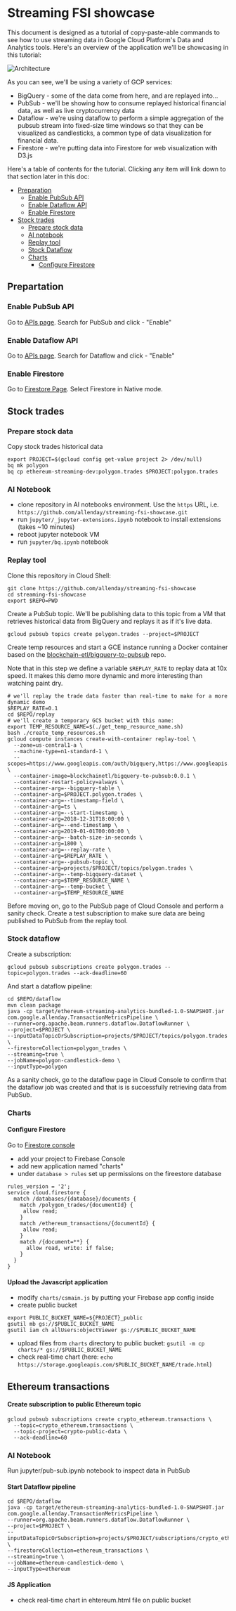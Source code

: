 # Streaming FSI showcase

This document is designed as a tutorial of copy-paste-able commands to see how to use streaming data in Google Cloud Platform's Data and Analytics tools. Here's an overview of the application we'll be showcasing in this tutorial:

![Architecture](images/architecture.png "Architecture")

As you can see, we'll be using a variety of GCP services:
- BigQuery - some of the data come from here, and are replayed into...
- PubSub - we'll be showing how to consume replayed historical financial data, as well as live cryptocurrency data
- Dataflow - we're using dataflow to perform a simple aggregation of the pubsub stream into fixed-size time windows so that they can be visualized as candlesticks, a common type of data visualization for financial data.
- Firestore - we're putting data into Firestore for web visualization with D3.js

Here's a table of contents for the tutorial. Clicking any item will link down to that section later in this doc:

- [Preparation](#preparation)
  - [Enable PubSub API](#enable-pubsub-api)
  - [Enable Dataflow API](#enable-dataflow-api)
  - [Enable Firestore](#enable-firestore)
- [Stock trades](#stock-trades)
  - [Prepare stock data](#prepare-stock-data)
  - [AI notebook](#ai-notbook)
  - [Replay tool](#replay-tool)
  - [Stock Dataflow](#stock-dataflow)
  - [Charts](#charts)
    - [Configure Firestore](#configure-firestore)

## Prepartation

### Enable PubSub API
Go to [APIs page](https://console.developers.google.com/apis/api/pubsub.googleapis.com/overview). Search for PubSub and click - "Enable"

### Enable Dataflow API
Go to [APIs page](https://console.developers.google.com/apis/api/dataflow.googleapis.com/overview). Search for Dataflow and click - "Enable"

### Enable Firestore
Go to [Firestore Page](https://console.cloud.google.com/firestore/welcome). Select Firestore in Native mode.

## Stock trades

### Prepare stock data

Copy stock trades historical data
```shell script
export PROJECT=$(gcloud config get-value project 2> /dev/null)
bq mk polygon
bq cp ethereum-streaming-dev:polygon.trades $PROJECT:polygon.trades
```

### AI Notebook

- clone repository in AI notebooks environment. Use the `https` URL, i.e. `https://github.com/allenday/streaming-fsi-showcase.git`
- run `jupyter/_jupyter-extensions.ipynb` notebook to install extensions (takes ~10 minutes)
- reboot jupyter notebook VM
- run `jupyter/bq.ipynb` notebook

### Replay tool

Clone this repository in Cloud Shell:

```shell script
git clone https://github.com/allenday/streaming-fsi-showcase
cd streaming-fsi-showcase
export $REPO=PWD
```

Create a PubSub topic. We'll be publishing data to this topic from a VM that retrieves historical data from BigQuery and replays it as if it's live data.

```shell script
gcloud pubsub topics create polygon.trades --project=$PROJECT
```

Create temp resources and start a GCE instance running a Docker container based on the [blockchain-etl/bigquery-to-pubsub](https://github.com/blockchain-etl/bigquery-to-pubsub) repo.

Note that in this step we define a variable `$REPLAY_RATE` to replay data at 10x speed. It makes this demo more dynamic and more interesting than watching paint dry.

```shell script
# we'll replay the trade data faster than real-time to make for a more dynamic demo
$REPLAY_RATE=0.1
cd $REPO/replay
# we'll create a temporary GCS bucket with this name:
export TEMP_RESOURCE_NAME=$(./get_temp_resource_name.sh)
bash ./create_temp_resources.sh
gcloud compute instances create-with-container replay-tool \
  --zone=us-central1-a \
  --machine-type=n1-standard-1 \
  --scopes=https://www.googleapis.com/auth/bigquery,https://www.googleapis.com/auth/pubsub,https://www.googleapis.com/auth/servicecontrol,https://www.googleapis.com/auth/service.management.readonly,https://www.googleapis.com/auth/logging.write,https://www.googleapis.com/auth/monitoring.write,https://www.googleapis.com/auth/trace.append,https://www.googleapis.com/auth/devstorage.read_write \
  --container-image=blockchainetl/bigquery-to-pubsub:0.0.1 \
  --container-restart-policy=always \
  --container-arg=--bigquery-table \
  --container-arg=$PROJECT.polygon.trades \
  --container-arg=--timestamp-field \
  --container-arg=ts \
  --container-arg=--start-timestamp \
  --container-arg=2018-12-31T18:00:00 \
  --container-arg=--end-timestamp \
  --container-arg=2019-01-01T00:00:00 \
  --container-arg=--batch-size-in-seconds \
  --container-arg=1800 \
  --container-arg=--replay-rate \
  --container-arg=$REPLAY_RATE \
  --container-arg=--pubsub-topic \
  --container-arg=projects/$PROJECT/topics/polygon.trades \
  --container-arg=--temp-bigquery-dataset \
  --container-arg=$TEMP_RESOURCE_NAME \
  --container-arg=--temp-bucket \
  --container-arg=$TEMP_RESOURCE_NAME
```

Before moving on, go to the PubSub page of Cloud Console and perform a sanity check. Create a test subscription to make sure data are being published to PubSub from the replay tool.

### Stock dataflow

Create a subscription:
```shell script
gcloud pubsub subscriptions create polygon.trades --topic=polygon.trades --ack-deadline=60
```

And start a dataflow pipeline:

```shell script
cd $REPO/dataflow
mvn clean package
java -cp target/ethereum-streaming-analytics-bundled-1.0-SNAPSHOT.jar com.google.allenday.TransactionMetricsPipeline \
--runner=org.apache.beam.runners.dataflow.DataflowRunner \
--project=$PROJECT \
--inputDataTopicOrSubscription=projects/$PROJECT/topics/polygon.trades \
--firestoreCollection=polygon_trades \
--streaming=true \
--jobName=polygon-candlestick-demo \
--inputType=polygon
```

As a sanity check, go to the dataflow page in Cloud Console to confirm that the dataflow job was created and that is is successfully retrieving data from PubSub.

### Charts

#### Configure Firestore
Go to [Firestore console](https://console.firebase.google.com/)
- add your project to Firebase Console
- add new application named "charts"
- under `database > rules` set up permissions on the fireestore database
```
rules_version = '2';
service cloud.firestore {
  match /databases/{database}/documents {
    match /polygon_trades/{documentId} {
     allow read;
    }
    match /ethereum_transactions/{documentId} {
     allow read;
    }
    match /{document=**} {
      allow read, write: if false;
    }
  }
}
```

#### Upload the Javascript application
- modify `charts/csmain.js` by putting your Firebase app config inside
- create public bucket
```shell script
export PUBLIC_BUCKET_NAME=${PROJECT}_public
gsutil mb gs://$PUBLIC_BUCKET_NAME
gsutil iam ch allUsers:objectViewer gs://$PUBLIC_BUCKET_NAME
```
- upload files from `charts` directory to public bucket: `gsutil -m cp charts/* gs://$PUBLIC_BUCKET_NAME`
- check real-time chart (here: `echo https://storage.googleapis.com/$PUBLIC_BUCKET_NAME/trade.html`)

## Ethereum transactions

#### Create subscription to public Ethereum topic

```shell script
gcloud pubsub subscriptions create crypto_ethereum.transactions \
  --topic=crypto_ethereum.transactions \
  --topic-project=crypto-public-data \
  --ack-deadline=60
```

### AI Notebook

Run jupyter/pub-sub.ipynb notebook to inspect data in PubSub

#### Start Dataflow pipeline

```shell script
cd $REPO/dataflow
java -cp target/ethereum-streaming-analytics-bundled-1.0-SNAPSHOT.jar com.google.allenday.TransactionMetricsPipeline \
--runner=org.apache.beam.runners.dataflow.DataflowRunner \
--project=$PROJECT \
--inputDataTopicOrSubscription=projects/$PROJECT/subscriptions/crypto_ethereum.transactions \
--firestoreCollection=ethereum_transactions \
--streaming=true \
--jobName=ethereum-candlestick-demo \
--inputType=ethereum
```

#### JS Application
- check real-time chart in ehtereum.html file on public bucket
